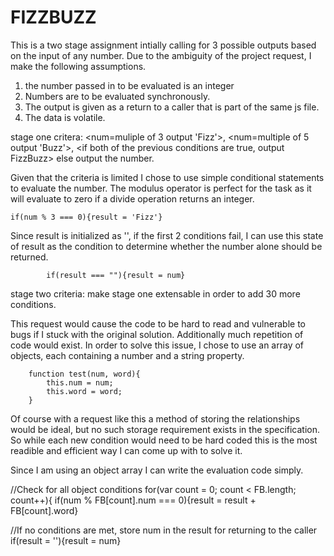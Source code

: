 FIZZBUZZ
========

This is a two stage assignment intially calling for 3 possible outputs based on the input of any number. Due to the ambiguity of the project request, I make the following assumptions.
1) the number passed in to be evaluated is an integer
2) Numbers are to be evaluated synchronously.
3) The output is given as a return to a caller that is part of the same js file.
4) The data is volatile.

stage one critera: <num=muliple of 3 output 'Fizz'>, <num=multiple of 5 output 'Buzz'>, <if both of the previous conditions are true, output FizzBuzz> else output the number.

Given that the criteria is limited I chose to use simple conditional statements to evaluate the number. The modulus operator is perfect for the task as it will evaluate to zero if a divide operation returns an integer. 

	if(num % 3 === 0){result = 'Fizz'}
	
Since result is initialized as '', if the first 2 conditions fail, I can use this state of result as the condition to determine whether the number alone should be returned.
			
			if(result === ""){result = num}

stage two criteria: make stage one extensable in order to add 30 more conditions.

This request would cause the code to be hard to read and vulnerable to bugs if I stuck with the original solution. Additionally much repetition of code would exist.
In order to solve this issue, I chose to use an array of objects, each containing a number and a string property.

		function test(num, word){
			this.num = num;
			this.word = word;
		}

Of course with a request like this a method of storing the relationships would be ideal, but no such storage requirement exists in the specification. So while each new condition would need to be hard coded this is the most readible and efficient way I can come up with to solve it.

Since I am using an object array I can write the evaluation code simply.

//Check for all object conditions
		for(var count = 0; count < FB.length; count++){
if(num % FB[count].num === 0){result = result + FB[count].word}

//If no conditions are met, store num in the result for returning to the caller
	if(result = ''){result = num}